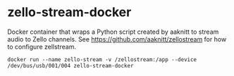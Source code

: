 # zello-stream-docker

Docker container that wraps a Python script created by aaknitt to stream audio to Zello channels. See https://github.com/aaknitt/zellostream for how to configure zellstream.

    docker run --name zello-stream -v /zellostream:/app --device /dev/bus/usb/001/004 zello-stream-docker

